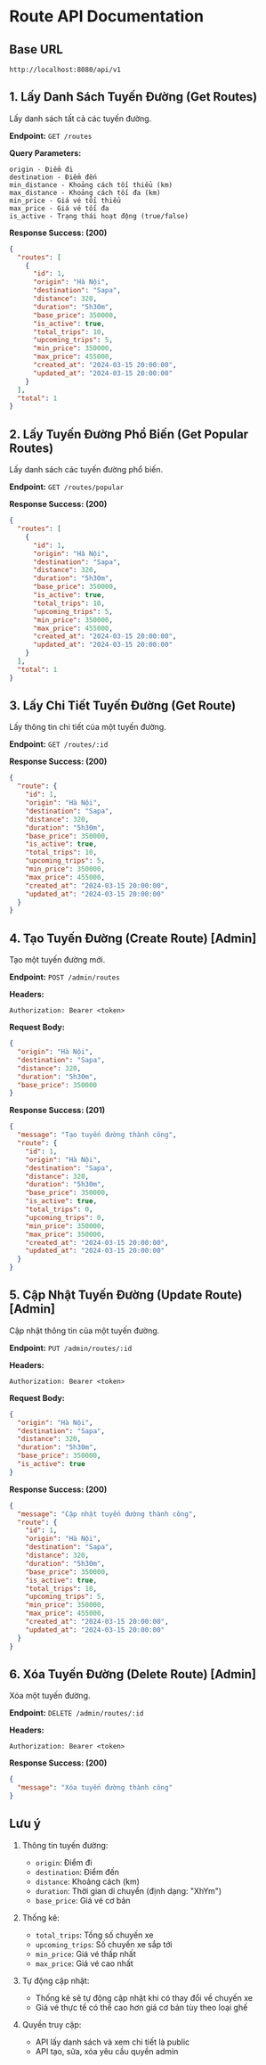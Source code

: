 # Route API Documentation

## Base URL

```
http://localhost:8080/api/v1
```

## 1. Lấy Danh Sách Tuyến Đường (Get Routes)

Lấy danh sách tất cả các tuyến đường.

**Endpoint:** `GET /routes`

**Query Parameters:**

```
origin - Điểm đi
destination - Điểm đến
min_distance - Khoảng cách tối thiểu (km)
max_distance - Khoảng cách tối đa (km)
min_price - Giá vé tối thiểu
max_price - Giá vé tối đa
is_active - Trạng thái hoạt động (true/false)
```

**Response Success: (200)**

```json
{
  "routes": [
    {
      "id": 1,
      "origin": "Hà Nội",
      "destination": "Sapa",
      "distance": 320,
      "duration": "5h30m",
      "base_price": 350000,
      "is_active": true,
      "total_trips": 10,
      "upcoming_trips": 5,
      "min_price": 350000,
      "max_price": 455000,
      "created_at": "2024-03-15 20:00:00",
      "updated_at": "2024-03-15 20:00:00"
    }
  ],
  "total": 1
}
```

## 2. Lấy Tuyến Đường Phổ Biến (Get Popular Routes)

Lấy danh sách các tuyến đường phổ biến.

**Endpoint:** `GET /routes/popular`

**Response Success: (200)**

```json
{
  "routes": [
    {
      "id": 1,
      "origin": "Hà Nội",
      "destination": "Sapa",
      "distance": 320,
      "duration": "5h30m",
      "base_price": 350000,
      "is_active": true,
      "total_trips": 10,
      "upcoming_trips": 5,
      "min_price": 350000,
      "max_price": 455000,
      "created_at": "2024-03-15 20:00:00",
      "updated_at": "2024-03-15 20:00:00"
    }
  ],
  "total": 1
}
```

## 3. Lấy Chi Tiết Tuyến Đường (Get Route)

Lấy thông tin chi tiết của một tuyến đường.

**Endpoint:** `GET /routes/:id`

**Response Success: (200)**

```json
{
  "route": {
    "id": 1,
    "origin": "Hà Nội",
    "destination": "Sapa",
    "distance": 320,
    "duration": "5h30m",
    "base_price": 350000,
    "is_active": true,
    "total_trips": 10,
    "upcoming_trips": 5,
    "min_price": 350000,
    "max_price": 455000,
    "created_at": "2024-03-15 20:00:00",
    "updated_at": "2024-03-15 20:00:00"
  }
}
```

## 4. Tạo Tuyến Đường (Create Route) [Admin]

Tạo một tuyến đường mới.

**Endpoint:** `POST /admin/routes`

**Headers:**

```
Authorization: Bearer <token>
```

**Request Body:**

```json
{
  "origin": "Hà Nội",
  "destination": "Sapa",
  "distance": 320,
  "duration": "5h30m",
  "base_price": 350000
}
```

**Response Success: (201)**

```json
{
  "message": "Tạo tuyến đường thành công",
  "route": {
    "id": 1,
    "origin": "Hà Nội",
    "destination": "Sapa",
    "distance": 320,
    "duration": "5h30m",
    "base_price": 350000,
    "is_active": true,
    "total_trips": 0,
    "upcoming_trips": 0,
    "min_price": 350000,
    "max_price": 350000,
    "created_at": "2024-03-15 20:00:00",
    "updated_at": "2024-03-15 20:00:00"
  }
}
```

## 5. Cập Nhật Tuyến Đường (Update Route) [Admin]

Cập nhật thông tin của một tuyến đường.

**Endpoint:** `PUT /admin/routes/:id`

**Headers:**

```
Authorization: Bearer <token>
```

**Request Body:**

```json
{
  "origin": "Hà Nội",
  "destination": "Sapa",
  "distance": 320,
  "duration": "5h30m",
  "base_price": 350000,
  "is_active": true
}
```

**Response Success: (200)**

```json
{
  "message": "Cập nhật tuyến đường thành công",
  "route": {
    "id": 1,
    "origin": "Hà Nội",
    "destination": "Sapa",
    "distance": 320,
    "duration": "5h30m",
    "base_price": 350000,
    "is_active": true,
    "total_trips": 10,
    "upcoming_trips": 5,
    "min_price": 350000,
    "max_price": 455000,
    "created_at": "2024-03-15 20:00:00",
    "updated_at": "2024-03-15 20:00:00"
  }
}
```

## 6. Xóa Tuyến Đường (Delete Route) [Admin]

Xóa một tuyến đường.

**Endpoint:** `DELETE /admin/routes/:id`

**Headers:**

```
Authorization: Bearer <token>
```

**Response Success: (200)**

```json
{
  "message": "Xóa tuyến đường thành công"
}
```

## Lưu ý

1. Thông tin tuyến đường:

   - `origin`: Điểm đi
   - `destination`: Điểm đến
   - `distance`: Khoảng cách (km)
   - `duration`: Thời gian di chuyển (định dạng: "XhYm")
   - `base_price`: Giá vé cơ bản

2. Thống kê:

   - `total_trips`: Tổng số chuyến xe
   - `upcoming_trips`: Số chuyến xe sắp tới
   - `min_price`: Giá vé thấp nhất
   - `max_price`: Giá vé cao nhất

3. Tự động cập nhật:

   - Thống kê sẽ tự động cập nhật khi có thay đổi về chuyến xe
   - Giá vé thực tế có thể cao hơn giá cơ bản tùy theo loại ghế

4. Quyền truy cập:
   - API lấy danh sách và xem chi tiết là public
   - API tạo, sửa, xóa yêu cầu quyền admin
